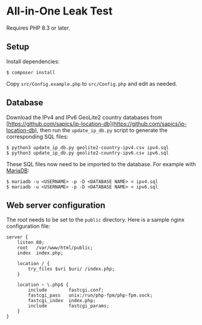# All-in-One Leak Test

Requires PHP 8.3 or later.

## Setup

Install dependencies:

```
$ composer install
```

Copy `src/Config.example.php` to `src/Config.php` and edit as needed.

## Database

Download the IPv4 and IPv6 GeoLite2 country databases from [https://github.com/sapics/ip-location-db](https://github.com/sapics/ip-location-db), then run the `update_ip_db.py` script to generate the corresponding SQL files:

```
$ python3 update_ip_db.py geolite2-country-ipv4.csv ipv4.sql
$ python3 update_ip_db.py geolite2-country-ipv6.csv ipv6.sql
```

These SQL files now need to be imported to the database. For example with [MariaDB](https://mariadb.org):

```
$ mariadb -u <USERNAME> -p -D <DATABASE NAME> < ipv4.sql
$ mariadb -u <USERNAME> -p -D <DATABASE NAME> < ipv6.sql
```

## Web server configuration

The root needs to be set to the `public` directory. Here is a sample nginx configuration file:

```nginx
server {
    listen 80;
    root   /var/www/html/public;
    index  index.php;

    location / {
        try_files $uri $uri/ /index.php;
    }

    location ~ \.php$ {
        include        fastcgi.conf;
        fastcgi_pass   unix:/run/php-fpm/php-fpm.sock;
        fastcgi_index  index.php;
        include        fastcgi_params;
    }
}
```
